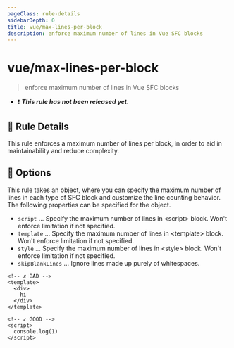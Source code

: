 ```yaml
---
pageClass: rule-details
sidebarDepth: 0
title: vue/max-lines-per-block
description: enforce maximum number of lines in Vue SFC blocks
---
```

# vue/max-lines-per-block

> enforce maximum number of lines in Vue SFC blocks

- :exclamation: <badge text="This rule has not been released yet." vertical="middle" type="error"> ***This rule has not been released yet.*** </badge>

## :book: Rule Details

This rule enforces a maximum number of lines per block, in order to aid in maintainability and reduce complexity.

## :wrench: Options

This rule takes an object, where you can specify the maximum number of lines in each type of SFC block and customize the line counting behavior.
The following properties can be specified for the object.

- `script` ... Specify the maximum number of lines in &lt;script&gt; block. Won't enforce limitation if not specified.
- `template` ... Specify the maximum number of lines in &lt;template&gt; block. Won't enforce limitation if not specified.
- `style` ... Specify the maximum number of lines in &lt;style&gt; block. Won't enforce limitation if not specified.
- `skipBlankLines` ... Ignore lines made up purely of whitespaces.

<eslint-code-block :rules="{'vue/max-lines-per-block': ['error', { template: 2 }]}">

```vue
<!-- ✗ BAD -->
<template>
  <div>
    hi
  </div>
</template>
```

</eslint-code-block>

<eslint-code-block :rules="{'vue/max-lines-per-block': ['error', { template: 1 }]}">

```vue
<!-- ✓ GOOD -->
<script>
  console.log(1)
</script>
```
